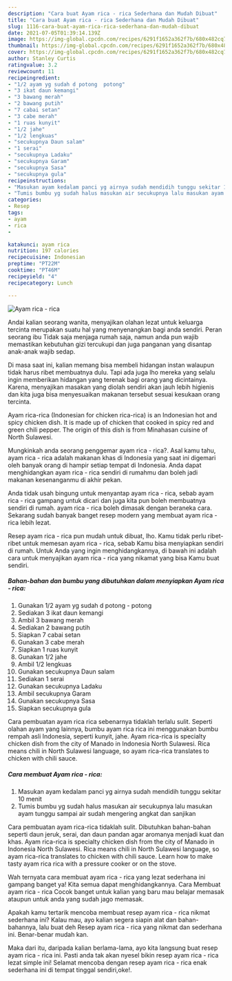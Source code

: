```yaml
---
description: "Cara buat Ayam rica - rica Sederhana dan Mudah Dibuat"
title: "Cara buat Ayam rica - rica Sederhana dan Mudah Dibuat"
slug: 1116-cara-buat-ayam-rica-rica-sederhana-dan-mudah-dibuat
date: 2021-07-05T01:39:14.139Z
image: https://img-global.cpcdn.com/recipes/6291f1652a362f7b/680x482cq70/ayam-rica-rica-foto-resep-utama.jpg
thumbnail: https://img-global.cpcdn.com/recipes/6291f1652a362f7b/680x482cq70/ayam-rica-rica-foto-resep-utama.jpg
cover: https://img-global.cpcdn.com/recipes/6291f1652a362f7b/680x482cq70/ayam-rica-rica-foto-resep-utama.jpg
author: Stanley Curtis
ratingvalue: 3.2
reviewcount: 11
recipeingredient:
- "1/2 ayam yg sudah d potong  potong"
- "3 ikat daun kemangi"
- "3 bawang merah"
- "2 bawang putih"
- "7 cabai setan"
- "3 cabe merah"
- "1 ruas kunyit"
- "1/2 jahe"
- "1/2 lengkuas"
- "secukupnya Daun salam"
- "1 serai"
- "secukupnya Ladaku"
- "secukupnya Garam"
- "secukupnya Sasa"
- "secukupnya gula"
recipeinstructions:
- "Masukan ayam kedalam panci yg airnya sudah mendidih tunggu sekitar 10 menit"
- "Tumis bumbu yg sudah halus masukan air secukupnya lalu masukan ayam tunggu sampai air sudah mengering angkat dan sanjikan"
categories:
- Resep
tags:
- ayam
- rica
- 

katakunci: ayam rica  
nutrition: 197 calories
recipecuisine: Indonesian
preptime: "PT22M"
cooktime: "PT46M"
recipeyield: "4"
recipecategory: Lunch

---
```



![Ayam rica - rica](https://img-global.cpcdn.com/recipes/6291f1652a362f7b/680x482cq70/ayam-rica-rica-foto-resep-utama.jpg)

Andai kalian seorang wanita, menyajikan olahan lezat untuk keluarga tercinta merupakan suatu hal yang menyenangkan bagi anda sendiri. Peran seorang ibu Tidak saja menjaga rumah saja, namun anda pun wajib memastikan kebutuhan gizi tercukupi dan juga panganan yang disantap anak-anak wajib sedap.

Di masa  saat ini, kalian memang bisa membeli hidangan instan walaupun tidak harus ribet membuatnya dulu. Tapi ada juga lho mereka yang selalu ingin memberikan hidangan yang terenak bagi orang yang dicintainya. Karena, menyajikan masakan yang diolah sendiri akan jauh lebih higienis dan kita juga bisa menyesuaikan makanan tersebut sesuai kesukaan orang tercinta. 

Ayam rica-rica (Indonesian for chicken rica-rica) is an Indonesian hot and spicy chicken dish. It is made up of chicken that cooked in spicy red and green chili pepper. The origin of this dish is from Minahasan cuisine of North Sulawesi.

Mungkinkah anda seorang penggemar ayam rica - rica?. Asal kamu tahu, ayam rica - rica adalah makanan khas di Indonesia yang saat ini digemari oleh banyak orang di hampir setiap tempat di Indonesia. Anda dapat menghidangkan ayam rica - rica sendiri di rumahmu dan boleh jadi makanan kesenanganmu di akhir pekan.

Anda tidak usah bingung untuk menyantap ayam rica - rica, sebab ayam rica - rica gampang untuk dicari dan juga kita pun boleh membuatnya sendiri di rumah. ayam rica - rica boleh dimasak dengan beraneka cara. Sekarang sudah banyak banget resep modern yang membuat ayam rica - rica lebih lezat.

Resep ayam rica - rica pun mudah untuk dibuat, lho. Kamu tidak perlu ribet-ribet untuk memesan ayam rica - rica, sebab Kamu bisa menyiapkan sendiri di rumah. Untuk Anda yang ingin menghidangkannya, di bawah ini adalah cara untuk menyajikan ayam rica - rica yang nikamat yang bisa Kamu buat sendiri.

<!--inarticleads1-->

##### Bahan-bahan dan bumbu yang dibutuhkan dalam menyiapkan Ayam rica - rica:

1. Gunakan 1/2 ayam yg sudah d potong - potong
1. Sediakan 3 ikat daun kemangi
1. Ambil 3 bawang merah
1. Sediakan 2 bawang putih
1. Siapkan 7 cabai setan
1. Gunakan 3 cabe merah
1. Siapkan 1 ruas kunyit
1. Gunakan 1/2 jahe
1. Ambil 1/2 lengkuas
1. Gunakan secukupnya Daun salam
1. Sediakan 1 serai
1. Gunakan secukupnya Ladaku
1. Ambil secukupnya Garam
1. Gunakan secukupnya Sasa
1. Siapkan secukupnya gula


Cara pembuatan ayam rica rica sebenarnya tidaklah terlalu sulit. Seperti olahan ayam yang lainnya, bumbu ayam rica rica ini menggunakan bumbu rempah asli Indonesia, seperti kunyit, jahe. Ayam rica-rica is specialty chicken dish from the city of Manado in Indonesia North Sulawesi. Rica means chili in North Sulawesi language, so ayam rica-rica translates to chicken with chili sauce. 

<!--inarticleads2-->

##### Cara membuat Ayam rica - rica:

1. Masukan ayam kedalam panci yg airnya sudah mendidih tunggu sekitar 10 menit
1. Tumis bumbu yg sudah halus masukan air secukupnya lalu masukan ayam tunggu sampai air sudah mengering angkat dan sanjikan


Cara pembuatan ayam rica-rica tidaklah sulit. Dibutuhkan bahan-bahan seperti daun jeruk, serai, dan daun pandan agar aromanya menjadi kuat dan khas. Ayam rica-rica is specialty chicken dish from the city of Manado in Indonesia North Sulawesi. Rica means chili in North Sulawesi language, so ayam rica-rica translates to chicken with chili sauce. Learn how to make tasty ayam rica rica with a pressure cooker or on the stove. 

Wah ternyata cara membuat ayam rica - rica yang lezat sederhana ini gampang banget ya! Kita semua dapat menghidangkannya. Cara Membuat ayam rica - rica Cocok banget untuk kalian yang baru mau belajar memasak ataupun untuk anda yang sudah jago memasak.

Apakah kamu tertarik mencoba membuat resep ayam rica - rica nikmat sederhana ini? Kalau mau, ayo kalian segera siapin alat dan bahan-bahannya, lalu buat deh Resep ayam rica - rica yang nikmat dan sederhana ini. Benar-benar mudah kan. 

Maka dari itu, daripada kalian berlama-lama, ayo kita langsung buat resep ayam rica - rica ini. Pasti anda tak akan nyesel bikin resep ayam rica - rica lezat simple ini! Selamat mencoba dengan resep ayam rica - rica enak sederhana ini di tempat tinggal sendiri,oke!.

